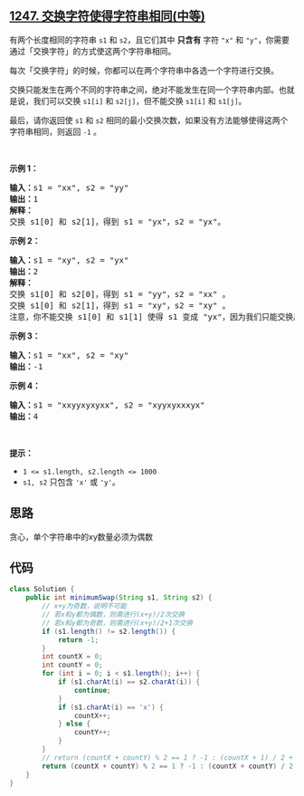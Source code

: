 ## [1247. 交换字符使得字符串相同(中等)](https://leetcode-cn.com/problems/minimum-swaps-to-make-strings-equal/)
<div class="notranslate"><p>有两个长度相同的字符串&nbsp;<code>s1</code> 和&nbsp;<code>s2</code>，且它们其中&nbsp;<strong>只含有</strong>&nbsp;字符&nbsp;<code>"x"</code> 和&nbsp;<code>"y"</code>，你需要通过「交换字符」的方式使这两个字符串相同。</p>

<p>每次「交换字符」的时候，你都可以在两个字符串中各选一个字符进行交换。</p>

<p>交换只能发生在两个不同的字符串之间，绝对不能发生在同一个字符串内部。也就是说，我们可以交换&nbsp;<code>s1[i]</code> 和&nbsp;<code>s2[j]</code>，但不能交换&nbsp;<code>s1[i]</code> 和&nbsp;<code>s1[j]</code>。</p>

<p>最后，请你返回使 <code>s1</code> 和 <code>s2</code> 相同的最小交换次数，如果没有方法能够使得这两个字符串相同，则返回&nbsp;<code>-1</code> 。</p>

<p>&nbsp;</p>

<p><strong>示例 1：</strong></p>

<pre><strong>输入：</strong>s1 = "xx", s2 = "yy"
<strong>输出：</strong>1
<strong>解释：
</strong>交换 s1[0] 和 s2[1]，得到 s1 = "yx"，s2 = "yx"。</pre>

<p><strong>示例 2：</strong></p>

<pre><strong>输入：</strong>s1 = "xy", s2 = "yx"
<strong>输出：</strong>2
<strong>解释：
</strong>交换 s1[0] 和 s2[0]，得到 s1 = "yy"，s2 = "xx" 。
交换 s1[0] 和 s2[1]，得到 s1 = "xy"，s2 = "xy" 。
注意，你不能交换 s1[0] 和 s1[1] 使得 s1 变成 "yx"，因为我们只能交换属于两个不同字符串的字符。</pre>

<p><strong>示例 3：</strong></p>

<pre><strong>输入：</strong>s1 = "xx", s2 = "xy"
<strong>输出：</strong>-1
</pre>

<p><strong>示例 4：</strong></p>

<pre><strong>输入：</strong>s1 = "xxyyxyxyxx", s2 = "xyyxyxxxyx"
<strong>输出：</strong>4
</pre>

<p>&nbsp;</p>

<p><strong>提示：</strong></p>

<ul>
	<li><code>1 &lt;= s1.length, s2.length &lt;= 1000</code></li>
	<li><code>s1, s2</code>&nbsp;只包含&nbsp;<code>'x'</code>&nbsp;或&nbsp;<code>'y'</code>。</li>
</ul>
</div>

## 思路
贪心，单个字符串中的xy数量必须为偶数

## 代码
```java
class Solution {
    public int minimumSwap(String s1, String s2) {
        // x+y为奇数，说明不可能
        // 若x和y都为偶数，则需进行(x+y)/2次交换
        // 若x和y都为奇数，则需进行(x+y)/2+1次交换
        if (s1.length() != s2.length()) {
            return -1;
        }
        int countX = 0;
        int countY = 0;
        for (int i = 0; i < s1.length(); i++) {
            if (s1.charAt(i) == s2.charAt(i)) {
                continue;
            }
            if (s1.charAt(i) == 'x') {
                countX++;
            } else {
                countY++;
            }
        }
        // return (countX + countY) % 2 == 1 ? -1 : (countX + 1) / 2 + (countY + 1) / 2;
        return (countX + countY) % 2 == 1 ? -1 : (countX + countY) / 2 + countX % 2;
    }
}
```
